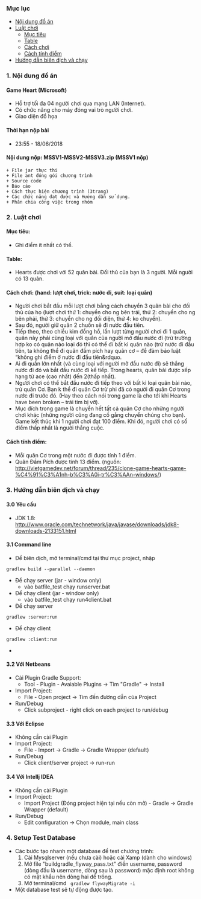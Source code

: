 
### Mục lục
* [Nội dung đồ án](#content)
* [Luật chơi](#rule)
  * [Mục tiêu](#content/goal)
  * [Table](#content/table)
  * [Cách chơi](#content/howtoplay)
  * [Cách tính điểm](#content/score)
* [Hướng dẫn biên dịch và chạy](#build)
 
<a name="content"></a>
### 1. Nội dung đồ án
  #### Game Heart (Microsoft)
  + Hỗ trợ tối đa 04 người chơi qua mạng LAN (Internet).
  + Có chức năng cho máy đóng vai trò người chơi.
  + Giao diện đồ họa
  #### Thời hạn nộp bài
  + 23:55 - 18/06/2018
  #### Nội dung nộp: MSSV1-MSSV2-MSSV3.zip (MSSV1 nộp)
	+ File jar thực thi
	+ File ant đóng gói chương trình
	+ Source code
	+ Báo cáo
    + Cách thực hiện chương trình (3trang)
    + Các chức năng đạt được và Hướng dẫn sử dụng.
    + Phân chia công việc trong nhóm
<a name="rule"></a>
### 2. Luật chơi
<a name="content/goal"></a>
#### Mục tiêu:
- Ghi điểm ít nhất có thể.
<a name="content/table"></a>
#### Table:
- Hearts được chơi với 52 quân bài. Đối thủ của bạn là 3 người. Mỗi người có 13 quân.
<a name="content/howtoplay"></a>
#### Cách chơi: (hand: lượt chơi, trick: nước đi, suit: loại quân)
- Người chơi bắt đầu mỗi lượt chơi bằng cách chuyển 3 quân bài cho đối thủ của họ (lượt chơi thứ 1: chuyển cho ng bên trái, thứ 2: chuyển cho ng bên phải, thứ 3: chuyển cho ng đối diện, thứ 4: ko chuyển).
- Sau đó, người giữ quân 2 chuồn sẽ đi nước đầu tiên.
- Tiếp theo, theo chiều kim đồng hồ, lần lượt từng người chơi đi 1 quân, quân này phải cùng loại với quân của người mở đầu nước đi (trừ trường hợp ko có quân nào loại đó thì có thể đi bất kì quân nào (trừ nước đi đầu tiên, ta không thể đi quân đầm pích hay quân cơ – để đảm bảo luật “không ghi điểm ở nước đi đầu tiên&rdquo.
- Ai đi quân lớn nhất (và cùng loại với người mở đầu nước đi) sẽ thắng nước đi đó và bắt đầu nước đi kế tiếp. Trong hearts, quân bài được xếp hạng từ ace (cao nhất) đến 2(thấp nhất).
- Người chơi có thể bắt đầu nước đi tiếp theo với bất kì loại quân bài nào, trừ quân Cơ. Bạn k thể đi quân Cơ trừ phi đã có người đi quân Cơ trong nước đi trước đó. (Hay theo cách nói trong game là cho tới khi Hearts have been broken – trái tim bị vỡ).
- Mục đích trong game là chuyển hết tất cả quân Cơ cho những người chơi khác (những người cũng đang cố gắng chuyển chúng cho bạn). Game kết thúc khi 1 người chơi đạt 100 điểm. Khi đó, người chơi có số điểm thấp nhất là người thắng cuộc.
<a name="content/score"></a>
#### Cách tính điểm:
- Mỗi quân Cơ trong một nước đi được tính 1 điểm.
- Quân Đầm Pích được tính 13 điểm.
(nguồn: http://vietgamedev.net/forum/thread/235/clone-game-hearts-game-%C4%91%C3%A1nh-b%C3%A0i-tr%C3%AAn-windows/)

### 3. Hướng dẫn biên dịch và chạy
#### 3.0 Yêu cầu
- JDK 1.8: http://www.oracle.com/technetwork/java/javase/downloads/jdk8-downloads-2133151.html
#### 3.1 Command line
- Để biên dịch, mở terminal/cmd tại thư mục project, nhập
```
gradlew build --parallel --daemon
```
- Để chạy server (jar - window only)
	+ vào batfile_test chạy runserver.bat
- Để chạy client (jar - window only)
	+ vào batfile_test chạy run4client.bat
- Để chạy server
```
gradlew :server:run 
```
- Để chạy client
```
gradlew :client:run 
```
- 
#### 3.2 Với Netbeans
- Cài Plugin Gradle Support:
 	+ Tool - Plugin - Avaiable Plugins -> Tìm "Gradle" -> Install
- Import Project:
 	+ File - Open project -> Tìm đến đường dẫn của Project
- Run/Debug
 	+ Click subproject - right click on each project to run/debug
#### 3.3 Với Eclipse
- Không cần cài Plugin
- Import Project:
 	+ File - Import -> Gradle -> Gradle Wrapper (default)
- Run/Debug
 	+ Click client/server project -> run-run
#### 3.4 Với Intellj IDEA
- Không cần cài Plugin
- Import Project:
 	+ Import Project (Đóng project hiện tại nếu còn mở) - Gradle -> Gradle Wrapper (default)
- Run/Debug
 	+ Edit configuration -> Chọn module, main class

### 4. Setup Test Database
- Các bước tạo nhanh một database để test chương trình:
	1. Cài Mysqlserver (nếu chưa cài) hoặc cài Xamp (dành cho windows)
	2. Mở file "buildgradle_flyway_pass.txt" điền username, password (dòng đầu là username, dòng sau là password) mặc định root không có mật khẩu nên dòng hai để trống.
	3. Mở terminal/cmd ```  gradlew flywayMigrate -i ```
- Một database test sẽ tự động được tạo.
